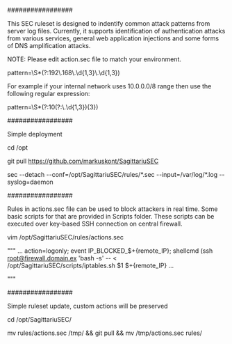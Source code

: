 #################

This SEC ruleset is designed to indentify common attack patterns from server log files. Currently, it supports identification of authentication attacks from various services, general web application injections and some forms of DNS amplification attacks.

NOTE: Please edit action.sec file to match your environment.

pattern=\S*(?:192\\.168\\.\d{1,3}\\.\d{1,3})

For example if your internal network uses 10.0.0.0/8 range then use the following regular expression:

pattern=\S*(?:10(?:\\.\d{1,3}){3})

#################

Simple deployment

cd /opt

git pull https://github.com/markuskont/SagittariuSEC

sec --detach --conf=/opt/SagittariuSEC/rules/\*.sec --input=/var/log/\*.log --syslog=daemon

#################

Rules in actions.sec file can be used to block attackers in real time. Some basic scripts for that are provided in Scripts folder. These scripts can be executed over key-based SSH connection on central firewall.

vim /opt/SagittariuSEC/rules/actions.sec

"""
...
action=logonly; event IP_BLOCKED_$+{remote_IP}; shellcmd (ssh root@firewall.domain.ex 'bash -s' -- <  /opt/SagittariuSEC/scripts/iptables.sh $1 $+{remote_IP}
...

"""


#################

Simple ruleset update, custom actions will be preserved

cd /opt/SagittariuSEC/

mv rules/actions.sec /tmp/ && git pull && mv /tmp/actions.sec rules/